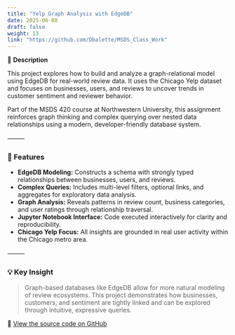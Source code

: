 ```yaml
---
title: "Yelp Graph Analysis with EdgeDB"
date: 2025-06-08
draft: false
weight: 13
link: "https://github.com/Dbalette/MSDS_Class_Work"
---
```


📘 **Description**

This project explores how to build and analyze a graph-relational model using EdgeDB for real-world review data. It uses the Chicago Yelp dataset and focuses on businesses, users, and reviews to uncover trends in customer sentiment and reviewer behavior.

<!--more-->

Part of the MSDS 420 course at Northwestern University, this assignment reinforces graph thinking and complex querying over nested data relationships using a modern, developer-friendly database system.

⸻

### 🔧 Features

- **EdgeDB Modeling:** Constructs a schema with strongly typed relationships between businesses, users, and reviews.
- **Complex Queries:** Includes multi-level filters, optional links, and aggregates for exploratory data analysis.
- **Graph Analysis:** Reveals patterns in review count, business categories, and user ratings through relationship traversal.
- **Jupyter Notebook Interface:** Code executed interactively for clarity and reproducibility.
- **Chicago Yelp Focus:** All insights are grounded in real user activity within the Chicago metro area.

⸻

### 💡 Key Insight

> Graph-based databases like EdgeDB allow for more natural modeling of review ecosystems. This project demonstrates how businesses, customers, and sentiment are tightly linked and can be explored through intuitive, expressive queries.

🔗 [View the source code on GitHub](https://github.com/Dbalette/MSDS_Class_Work)
